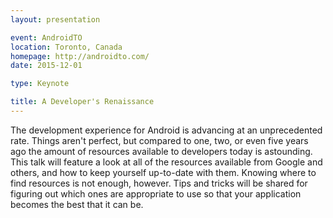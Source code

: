 ```yaml
---
layout: presentation

event: AndroidTO
location: Toronto, Canada
homepage: http://androidto.com/
date: 2015-12-01

type: Keynote

title: A Developer's Renaissance
---
```


The development experience for Android is advancing at an unprecedented rate. Things aren't perfect, but compared to one, two, or even five years ago the amount of resources available to developers today is astounding. This talk will feature a look at all of the resources available from Google and others, and how to keep yourself up-to-date with them. Knowing where to find resources is not enough, however. Tips and tricks will be shared for figuring out which ones are appropriate to use so that your application becomes the best that it can be.
